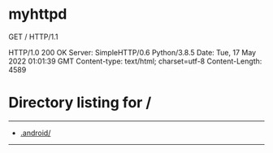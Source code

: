 # myhttpd

GET / HTTP/1.1

HTTP/1.0 200 OK
Server: SimpleHTTP/0.6 Python/3.8.5
Date: Tue, 17 May 2022 01:01:39 GMT
Content-type: text/html; charset=utf-8
Content-Length: 4589

<!DOCTYPE HTML PUBLIC "-//W3C//DTD HTML 4.01//EN" "http://www.w3.org/TR/html4/strict.dtd">
<html>
<head>
<meta http-equiv="Content-Type" content="text/html; charset=utf-8">
<title>Directory listing for /</title>
</head>
<body>
<h1>Directory listing for /</h1>
<hr>
<ul>
<li><a href=".android/">.android/</a></li>
</ul>
<hr>
</body>
</html>